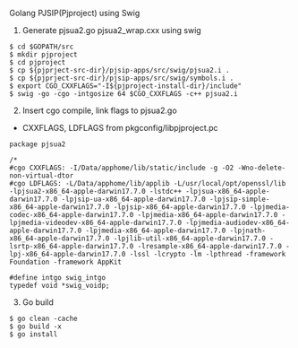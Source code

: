Golang PJSIP(Pjproject) using Swig

1. Generate pjsua2.go pjsua2_wrap.cxx using swig

```console
$ cd $GOPATH/src
$ mkdir pjproject
$ cd pjproject
$ cp ${pjprject-src-dir}/pjsip-apps/src/swig/pjsua2.i .
$ cp ${pjprject-src-dir}/pjsip-apps/src/swig/symbols.i .
$ export CGO_CXXFLAGS="-I${pjproject-install-dir}/include"
$ swig -go -cgo -intgosize 64 $CGO_CXXFLAGS -c++ pjsua2.i
```

2. Insert cgo compile, link flags to pjsua2.go
* CXXFLAGS, LDFLAGS from pkgconfig/libpjproject.pc

```golang
package pjsua2

/*
#cgo CXXFLAGS: -I/Data/apphome/lib/static/include -g -O2 -Wno-delete-non-virtual-dtor
#cgo LDFLAGS: -L/Data/apphome/lib/applib -L/usr/local/opt/openssl/lib -lpjsua2-x86_64-apple-darwin17.7.0 -lstdc++ -lpjsua-x86_64-apple-darwin17.7.0 -lpjsip-ua-x86_64-apple-darwin17.7.0 -lpjsip-simple-x86_64-apple-darwin17.7.0 -lpjsip-x86_64-apple-darwin17.7.0 -lpjmedia-codec-x86_64-apple-darwin17.7.0 -lpjmedia-x86_64-apple-darwin17.7.0 -lpjmedia-videodev-x86_64-apple-darwin17.7.0 -lpjmedia-audiodev-x86_64-apple-darwin17.7.0 -lpjmedia-x86_64-apple-darwin17.7.0 -lpjnath-x86_64-apple-darwin17.7.0 -lpjlib-util-x86_64-apple-darwin17.7.0 -lsrtp-x86_64-apple-darwin17.7.0 -lresample-x86_64-apple-darwin17.7.0 -lpj-x86_64-apple-darwin17.7.0 -lssl -lcrypto -lm -lpthread -framework Foundation -framework AppKit

#define intgo swig_intgo
typedef void *swig_voidp;
```

3. Go build

```console
$ go clean -cache
$ go build -x
$ go install
```